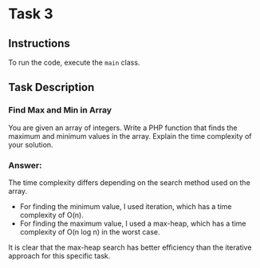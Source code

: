 # Task 3

## Instructions
To run the code, execute the `main` class.

## Task Description
### Find Max and Min in Array
You are given an array of integers. Write a PHP function that finds the maximum and minimum values in the array. Explain the time complexity of your solution.

### Answer:
The time complexity differs depending on the search method used on the array.
- For finding the minimum value, I used iteration, which has a time complexity of O(n).
- For finding the maximum value, I used a max-heap, which has a time complexity of O(n log n) in the worst case.

It is clear that the max-heap search has better efficiency than the iterative approach for this specific task.


